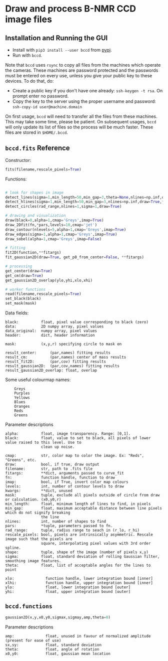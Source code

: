 # Draw and process B-NMR CCD image files

## Installation and Running the GUI

* Install with `pip3 install --user bccd` from [pypi](https://pypi.org/project/bccd/). 
* Run with `bccd`.

Note that `bccd` uses `rsync` to copy all files from the machines which operate the cameras. These machines are password protected and the passwords must be entered on every use, unless you give your public key to these devices. To do that, do:

* Create a public key if you don't have one already: `ssh-keygen -t rsa`. On prompt enter no password. 
* Copy the key to the server using the proper username and password: `ssh-copy-id user@machine.domain`

On first usage, `bccd` will need to transfer all the files from these machines. This may take some time, please be patient. On subsequent usages, `bccd` will only update its list of files so the process will be much faster. These files are stored in `$HOME/.bccd`.

## `bccd.fits` Reference

Constructor: 

```python
fits(filename,rescale_pixels=True)
```

Functions: 
    
```python

# look for shapes in image
detect_lines(sigma=1,min_length=50,min_gap=3,theta=None,nlines=np.inf,draw=True)
detect_hlines(sigma=1,min_length=50,min_gap=3,nlines=np.inf,draw=True,**kwargs)
detect_circles(rad_range,nlines=1,sigma=1,draw=True)

# drawing and visualization
draw(black=0,alpha=1,cmap='Greys',imap=True)
draw_2Dfit(fn,*pars,levels=10,cmap='jet')
draw_contour(nlevels=5,alpha=1,cmap='Greys',imap=True)
draw_edges(sigma=1,alpha=1,cmap='Greys',imap=True) 
draw_sobel(alpha=1,cmap='Greys',imap=False)

# fitting
fit2D(function,**fitargs)
fit_gaussian2D(draw=True, get_p0_from_center=False, **fitargs)

# processing
get_center(draw=True)
get_cm(draw=True)
get_gaussian2D_overlap(ylo,yhi,xlo,xhi)

# worker functions
read(filename,rescale_pixels=True)
set_black(black)
set_mask(mask)
```

Data fields:

```
black:          float, pixel value corresponding to black (zero)
data:           2D numpy array, pixel values
data_original:  numpy array, pixel values
header:         dict, header information

mask:           (x,y,r) specifying circle to mask on

result_center:      (par,names) fitting results
result_cm:          (par,names) center of mass results
result_fit2D:       (par,cov) fitting results
result_gaussian2D:  (par,cov,names) fitting results
result_gaussian2D_overlap: float, overlap
```

Some useful colourmap names:

```
    Greys
    Purples
    Yellows
    Blues
    Oranges
    Reds
    Greens
```

Parameter descriptions

```
alpha:          float, image transparency. Range: [0,1].
black:          float, value to set to black, all pixels of lower value raised to this level. Use to
                clean up noise. 

cmap:           str, color map to color the image. Ex: "Reds", "Greens", etc.
draw:           bool, if true, draw output
filename:       str, path to .fits file
fitargs:        **dict, arguments passed to curve_fit
fn:             function handle, function to draw
imap:           bool, if True, invert color map colours
levels:         int, number of contour levels to draw
kwargs:         **dict, unused
mask:           tuple, exclude all pixels outside of circle from draw or calculation. (x0,y0,r)
min_length:     float, minimum length of lines to find, in pixels
min_gap:        float, maximum acceptable distance between line pixels which do not signify breaking
                the line
nlines:         int, number of shapes to find
pars:           *tuple, parameters passed to fn. 
rad_range:      tuple, radius range to seach in (r_lo, r_hi)
rescale_pixels: bool, pixels are intrinsically asymmetric. Rescale image such that the pixels are 
                square, interpolating pixel values with 3rd order spline. 
shape:          tuple, shape of the image (number of pixels x,y)
sigma:          float, standard deviation of rolling Gaussian filter, smoothing image features.
theta:          float, list of acceptable angles for the lines to point

xlo:              function handle, lower integration bound [inner]
xlhi:             function handle, upper integration bound [inner]
ylo:              float, lower integration bound [outer]
yhi:              float, upper integration bound [outer]
```



## `bccd.functions`

```python
gaussian2D(x,y,x0,y0,sigmax,sigmay,amp,theta=0)
```

Parameter descriptions

```
amp:              float, unused in favour of normalized amplitude (present for ease of use)
sx,sy:            float, standard deviation
theta:            float, angle of rotation                  
x0,y0:            float, gaussian mean location
```
